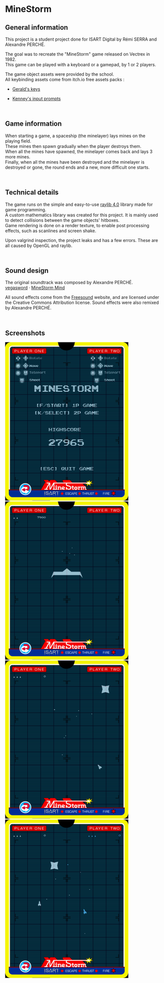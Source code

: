 # **MineStorm**

## **General information**

This project is a student project done for ISART Digital by Rémi SERRA and Alexandre PERCHÉ.

The goal was to recreate the "MineStorm" game released on Vectrex in 1982. <br>
This game can be played with a keyboard or a gamepad, by 1 or 2 players.

The game object assets were provided by the school. <br>
All keybinding assets come from itch.io free assets packs :

- [Gerald's keys](https://gerald-burke.itch.io/geralds-keys)

- [Kenney's input prompts](https://kenney-assets.itch.io/input-prompts-pixel-16)

<br>

## **Game information**

When starting a game, a spaceship (the minelayer) lays mines on the playing field. <br>
These mines then spawn gradually when the player destroys them. <br>
When all the mines have spawned, the minelayer comes back and lays 3 more mines. <br>
Finally, when all  the mines have been destroyed and the minelayer is destroyed or gone, the round ends and a new, more difficult one starts.

<br>

## **Technical details**

The game runs on the simple and easy-to-use [raylib 4.0](https://www.raylib.com/) library made for game programming. <br>
A custom mathematics library was created for this project. It is mainly used to detect collisions between the game objects' hitboxes. <br>
Game rendering is done on a render texture, to enable post processing effects, such as scanlines and screen shake.

Upon valgrind inspection, the project leaks and has a few errors. These are all caused by OpenGL and raylib.

<br>

## **Sound design**

The original soundtrack was composed by Alexandre PERCHÉ. <br>
[vegasword](https://soundcloud.com/user-131837480-851531639) · [MineStorm Mind](https://soundcloud.com/user-131837480-851531639/minestorm-mind) <br>

All sound effects come from the [Freesound](https://freesound.org/) website, and are licensed under the Creative Commons Attribution license. Sound effects were also remixed by Alexandre PERCHÉ. <br>

<br>

## **Screenshots**

<img src="./data/screenshots/screenshot0.png" style="width:400px;"/>
<img src="./data/screenshots/screenshot1.png" style="width:400px;"/>
<img src="./data/screenshots/screenshot2.png" style="width:400px;"/>
<img src="./data/screenshots/screenshot3.png" style="width:400px;"/>

